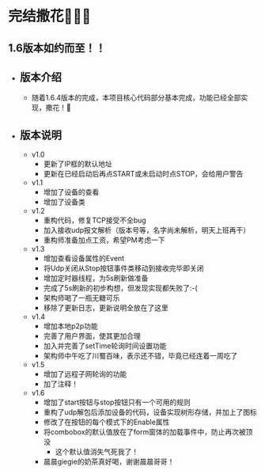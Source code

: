 # 完结撒花🎉🎉🎉 #
## 1.6版本如约而至！！ ##
- 版本介绍
	- 
	- 随着1.6.4版本的完成，本项目核心代码部分基本完成，功能已经全部实现，撒花！🎉

- 版本说明
	- 
	- v1.0
		* 更新了IP框的默认地址
		* 更新在已经启动后再点START或未启动时点STOP，会给用户警告
	- v1.1
		* 增加了设备的查看
		* 增加了设备类
	- v1.2
		* 重构代码，修复TCP接受不全bug
		* 加入接收udp报文解析（版本号等，名字尚未解析，明天上班再干）
		* 重构师准备加点工资，希望PM考虑一下
	- v1.3
		* 增加查看设备属性的Event
		* 将Udp关闭从Stop按钮事件类移动到接收完毕即关闭
		* 增加定时器线程，为5s刷新做准备
		* 完成了5s刷新的初步构想，但发现实现都失败了:-(
		* 架构师喝了一瓶无糖可乐
		* 移除了更新日志，更新说明全放在了这里
	- v1.4
		* 增加本地p2p功能
		* 完善了用户界面，使其更加合理
		* 加入并完善了setTime轮询时间设置功能
		* 架构师中午吃了川蜀百味，表示还不错，毕竟已经连着一周吃了
	- v1.5
		* 增加了远程子网轮询的功能
		* 加了注释！
	- v1.6
		* 增加了start按钮与stop按钮只有一个可用的规则
		* 重构了udp解包后添加设备的代码，设备实现树形存储，并加上了图标
		* 修改了在按钮的每个模式下的Enable属性
		* 将combobox的默认值放在了form窗体的加载事件中，防止再次被顶没
			 - 这个默认值消失气死我了！ 
		* 晨晨giegie的奶茶真好喝，谢谢晨晨哥哥！